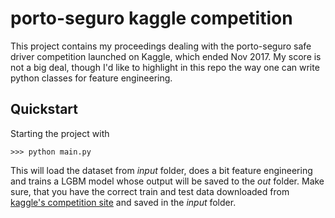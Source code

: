 # porto-seguro kaggle competition
This project contains my proceedings dealing with the porto-seguro safe driver competition launched on Kaggle, which ended Nov 2017.
My score is not a big deal, though I'd like to highlight in this repo the way one can write python classes for feature engineering.

## Quickstart
Starting the project with

`>>> python main.py`

This will load the dataset from _input_ folder, does a bit feature engineering and trains a LGBM model whose output will be saved to the _out_ folder. Make sure, that you have the correct train and test data downloaded from [kaggle's competition site](https://www.kaggle.com/c/porto-seguro-safe-driver-prediction) and saved in the _input_ folder.
